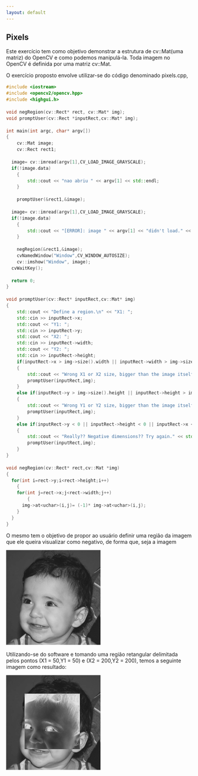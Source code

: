 ```yaml
---
layout: default
---
```


## Pixels

Este exercício tem como objetivo demonstrar a estrutura de cv::Mat(uma matriz) do OpenCV e como podemos manipulá-la. Toda imagem no OpenCV é definida por uma matriz cv::Mat.

O exercício proposto envolve utilizar-se do código denominado pixels.cpp, 

```cpp
#include <iostream>
#include <opencv2/opencv.hpp>
#include <highgui.h>

void negRegion(cv::Rect* rect, cv::Mat* img);
void promptUser(cv::Rect *inputRect,cv::Mat* img); 

int main(int argc, char* argv[])
{
	cv::Mat image;
	cv::Rect rect1;

  image= cv::imread(argv[1],CV_LOAD_IMAGE_GRAYSCALE);
  if(!image.data)
	{
		std::cout << "nao abriu " << argv[1] << std::endl;
	}

	promptUser(&rect1,&image);

  image= cv::imread(argv[1],CV_LOAD_IMAGE_GRAYSCALE);
  if(!image.data)
	{
		std::cout << "[ERROR]: image " << argv[1] << "didn't load." << std::endl;
	}

	negRegion(&rect1,&image);
	cvNamedWindow("Window",CV_WINDOW_AUTOSIZE);
	cv::imshow("Window", image);  
  cvWaitKey();

  return 0;
}

void promptUser(cv::Rect* inputRect,cv::Mat* img)
{
	std::cout << "Define a region.\n" << "X1: ";
	std::cin >> inputRect->x;
	std::cout << "Y1: ";
	std::cin >> inputRect->y;
	std::cout << "X2: ";
	std::cin >> inputRect->width;
	std::cout << "Y2: ";
	std::cin >> inputRect->height;
	if(inputRect->x > img->size().width || inputRect->width > img->size().width)
	{
		std::cout << "Wrong X1 or X2 size, bigger than the image itself, try again, mate." << std::endl;
		promptUser(inputRect,img);
	}
	else if(inputRect->y > img->size().height || inputRect->height > img->size().height)
	{
		std::cout << "Wrong Y1 or Y2 size, bigger than the image itself, try again, mate." << std::endl;
		promptUser(inputRect,img);
	}
	else if(inputRect->y < 0 || inputRect->height < 0 || inputRect->x < 0 || inputRect->width < 0)
	{
		std::cout << "Really?? Negative dimensions?? Try again." << std::endl;
		promptUser(inputRect,img);
	}
}

void negRegion(cv::Rect* rect,cv::Mat *img)
{
  for(int i=rect->y;i<rect->height;i++)
	{
    for(int j=rect->x;j<rect->width;j++)
		{
      img->at<uchar>(i,j)= (-1)* img->at<uchar>(i,j);
    }
  }
}

```
O mesmo tem o objetivo de propor ao usuário definir uma região da imagem que ele queira visualizar como negativo, de forma que, seja a imagem

![](opencv_cpp/images/biel.png)

Utilizando-se do software e tomando uma região retangular delimitada pelos pontos (X1 = 50,Y1 = 50) e (X2 = 200,Y2 = 200), temos a seguinte imagem como resultado:

![](opencv_cpp/2.2/bielneg.png)

